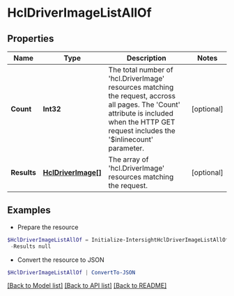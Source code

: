 # HclDriverImageListAllOf
## Properties

Name | Type | Description | Notes
------------ | ------------- | ------------- | -------------
**Count** | **Int32** | The total number of &#39;hcl.DriverImage&#39; resources matching the request, accross all pages. The &#39;Count&#39; attribute is included when the HTTP GET request includes the &#39;$inlinecount&#39; parameter. | [optional] 
**Results** | [**HclDriverImage[]**](HclDriverImage.md) | The array of &#39;hcl.DriverImage&#39; resources matching the request. | [optional] 

## Examples

- Prepare the resource
```powershell
$HclDriverImageListAllOf = Initialize-IntersightHclDriverImageListAllOf  -Count null `
 -Results null
```

- Convert the resource to JSON
```powershell
$HclDriverImageListAllOf | ConvertTo-JSON
```

[[Back to Model list]](../README.md#documentation-for-models) [[Back to API list]](../README.md#documentation-for-api-endpoints) [[Back to README]](../README.md)

